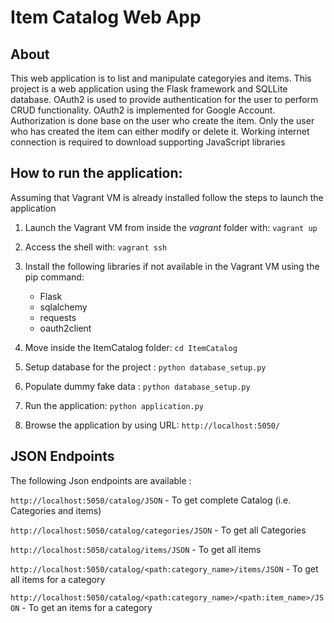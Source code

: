 # Item Catalog Web App

## About
This web application is to list and manipulate categoryies and items.
This project is a web application using the Flask framework and SQLLite database. 
OAuth2 is used to provide authentication for the user to perform CRUD functionality. OAuth2 is implemented for Google Account.
Authorization is done base on the user who create the item. Only the user who has created the item can either modify or delete it.
Working internet connection is required to download supporting JavaScript libraries


## How to run the application:

Assuming that Vagrant VM is already installed follow the steps to launch the application

1. Launch the Vagrant VM from inside the *vagrant* folder with: `vagrant up`

2. Access the shell with: `vagrant ssh`

3. Install the following libraries if not available in the Vagrant VM using the pip command:
	* Flask
	* sqlalchemy
	* requests
	* oauth2client
 
4. Move inside the ItemCatalog folder: `cd ItemCatalog`

5. Setup database for the project : `python database_setup.py`

6. Populate dummy fake data : `python database_setup.py`

7. Run the application: `python application.py`

8. Browse the application by using URL: `http://localhost:5050/`


## JSON Endpoints

The following Json endpoints are available :

`http://localhost:5050/catalog/JSON` - To get complete Catalog (i.e. Categories and items)

`http://localhost:5050/catalog/categories/JSON` - To get all Categories

`http://localhost:5050/catalog/items/JSON` - To get all items

`http://localhost:5050/catalog/<path:category_name>/items/JSON` - To get all items for a category

`http://localhost:5050/catalog/<path:category_name>/<path:item_name>/JSON` - To get an items for a category

